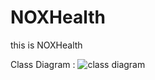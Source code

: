 # NOXHealth


this is NOXHealth

Class Diagram : 
![class diagram](https://user-images.githubusercontent.com/79135457/115811342-b6074700-a419-11eb-8d40-62e6c53caae5.jpg)
